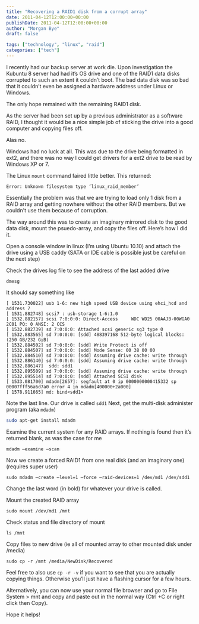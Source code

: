 ```yaml
---
title: "Recovering a RAID1 disk from a corrupt array"
date: 2011-04-12T12:00:00+00:00
publishDate: 2011-04-12T12:00:00+00:00
author: "Morgan Bye"
draft: false

tags: ["technology", "linux", "raid"]
categories: ["tech"]
---
```


I recently had our backup server at work die. Upon investigation the Kubuntu 8 server had had it’s OS drive and one of the RAID1 data disks corrupted to such an extent it couldn’t boot. The bad data disk was so bad that it couldn’t even be assigned a hardware address under Linux or Windows.

The only hope remained with the remaining RAID1 disk.

As the server had been set up by a previous administrator as a software RAID, I thought it would be a nice simple job of sticking the drive into a good computer and copying files off.

Alas no.

Windows had no luck at all. This was due to the drive being formatted in ext2, and there was no way I could get drivers for a ext2 drive to be read by Windows XP or 7.

The Linux `mount` command faired little better. This returned:
```
Error: Unknown filesystem type ‘linux_raid_member’
```

Essentially the problem was that we are trying to load only 1 disk from a RAID array and getting nowhere without the other RAID members. But we couldn't use them because of corruption.

The way around this was to create an imaginary mirrored disk to the good data disk, mount the psuedo-array, and copy the files off. Here’s how I did it.

Open a console window in linux (I’m using Ubuntu 10.10) and attach the drive using a USB caddy (SATA or IDE cable is possible just be careful on the next step)

Check the drives log file to see the address of the last added drive
```
dmesg
```

It should say something like
```
[ 1531.730022] usb 1-6: new high speed USB device using ehci_hcd and address 7
[ 1531.882748] scsi7 : usb-storage 1-6:1.0
[ 1532.882157] scsi 7:0:0:0: Direct-Access     WDC WD25 00AAJB-00WGA0    2C01 PQ: 0 ANSI: 2 CCS
[ 1532.882739] sd 7:0:0:0: Attached scsi generic sg3 type 0
[ 1532.883565] sd 7:0:0:0: [sdd] 488397168 512-byte logical blocks: (250 GB/232 GiB)
[ 1532.884502] sd 7:0:0:0: [sdd] Write Protect is off
[ 1532.884507] sd 7:0:0:0: [sdd] Mode Sense: 00 38 00 00
[ 1532.884510] sd 7:0:0:0: [sdd] Assuming drive cache: write through
[ 1532.886140] sd 7:0:0:0: [sdd] Assuming drive cache: write through
[ 1532.886147]  sdd: sdd1
[ 1532.895509] sd 7:0:0:0: [sdd] Assuming drive cache: write through
[ 1532.895514] sd 7:0:0:0: [sdd] Attached SCSI disk
[ 1533.081700] mdadm[2657]: segfault at 0 ip 0000000000415332 sp 00007fff56a6d7a0 error 4 in mdadm[400000+2a000]
[ 1578.911665] md: bind<sdd1>
```

Note the last line. Our drive is called `sdd1`
Next, get the multi-disk administer program (aka `mdadm`)
```bash
sudo apt-get install mdadm
```

Examine the current system for any RAID arrays. If nothing is found then it’s returned blank, as was the case for me
```
mdadm –examine –scan
```

Now we create a forced RAID1 from one real disk (and an imaginary one) (requires super user)
```
sudo mdadm –create –level=1 –force –raid-devices=1 /dev/md1 /dev/sdd1
```

Change the last word (in bold) for whatever your drive is called.

Mount the created RAID array
```
sudo mount /dev/md1 /mnt
```

Check status and file directory of mount
```
ls /mnt
```

Copy files to new drive (ie all of mounted array to other mounted disk under /media)
```
sudo cp -r /mnt /media/NewDisk/Recovered
```

Feel free to also use `cp -r -v` if you want to see that you are actually copying things. Otherwise you’ll just have a flashing cursor for a few hours.

Alternatively, you can now use your normal file browser and go to File System > mnt and copy and paste out in the normal way (Ctrl +C or right click then Copy).

Hope it helps!
